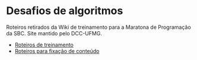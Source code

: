 # Desafios de algoritmos

Roteiros retirados da Wiki de treinamento para a Maratona de Programação da SBC.
Site mantido pelo DCC-UFMG.

+ [Roteiros de treinamento](http://wiki.maratona.dcc.ufmg.br/index.php/Roteiros)
+ [Roteiros para fixação de conteúdo](http://wiki.maratona.dcc.ufmg.br/index.php/Roteiros_E)
